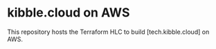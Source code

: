 # kibble.cloud on AWS

This repository hosts the Terraform HLC to build [tech.kibble.cloud] on AWS.

